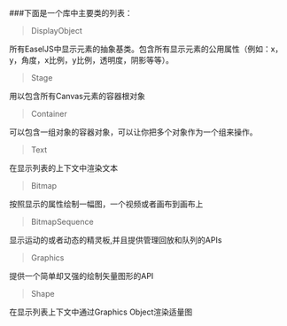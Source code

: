 ###下面是一个库中主要类的列表：

>DisplayObject

所有EaselJS中显示元素的抽象基类。包含所有显示元素的公用属性（例如：x，y，角度，x比例，y比例，透明度，阴影等等）。

>Stage

用以包含所有Canvas元素的容器根对象

>Container

可以包含一组对象的容器对象，可以让你把多个对象作为一个组来操作。
>Text

在显示列表的上下文中渲染文本

>Bitmap

按照显示的属性绘制一幅图，一个视频或者画布到画布上

>BitmapSequence

显示运动的或者动态的精灵板,并且提供管理回放和队列的APIs

>Graphics

提供一个简单却又强的绘制矢量图形的API

>Shape

在显示列表上下文中通过Graphics Object渲染适量图